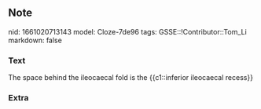 ## Note
nid: 1661020713143
model: Cloze-7de96
tags: GSSE::!Contributor::Tom_Li
markdown: false

### Text
The space behind the ileocaecal fold is the {{c1::inferior ileocaecal recess}}

### Extra

